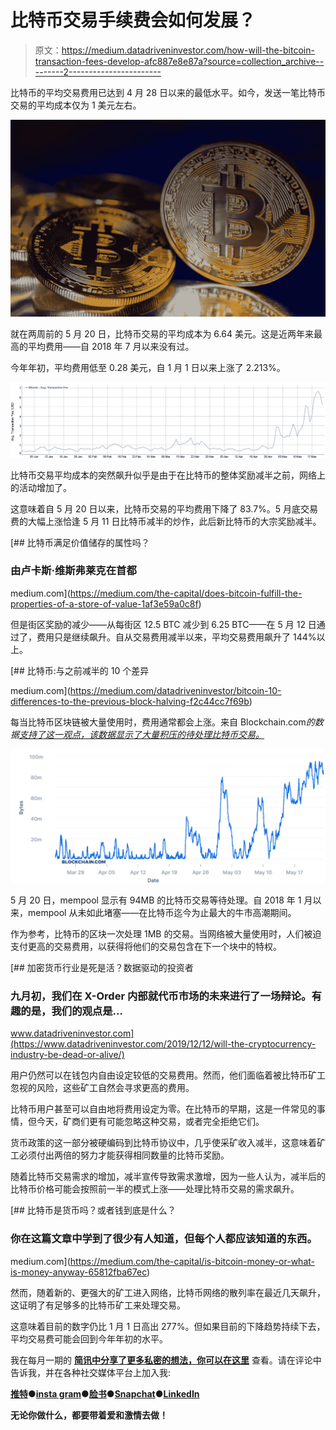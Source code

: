 # 比特币交易手续费会如何发展？

> 原文：<https://medium.datadriveninvestor.com/how-will-the-bitcoin-transaction-fees-develop-afc887e8e87a?source=collection_archive---------2----------------------->

比特币的平均交易费用已达到 4 月 28 日以来的最低水平。如今，发送一笔比特币交易的平均成本仅为 1 美元左右。

![](img/34194206ec6ce07fb1c664da447b7802.png)

就在两周前的 5 月 20 日，比特币交易的平均成本为 6.64 美元。这是近两年来最高的平均费用——自 2018 年 7 月以来没有过。

今年年初，平均费用低至 0.28 美元，自 1 月 1 日以来上涨了 2.213%。

![](img/5f871e76449f6c61d740d5abbe503436.png)

比特币交易平均成本的突然飙升似乎是由于在比特币的整体奖励减半之前，网络上的活动增加了。

这意味着自 5 月 20 日以来，比特币交易的平均费用下降了 83.7%。5 月底交易费的大幅上涨恰逢 5 月 11 日比特币减半的炒作，此后新比特币的大宗奖励减半。

[](https://medium.com/the-capital/does-bitcoin-fulfill-the-properties-of-a-store-of-value-1af3e59a0c8f) [## 比特币满足价值储存的属性吗？

### 由卢卡斯·维斯弗莱克在首都

medium.com](https://medium.com/the-capital/does-bitcoin-fulfill-the-properties-of-a-store-of-value-1af3e59a0c8f) 

但是街区奖励的减少——从每街区 12.5 BTC 减少到 6.25 BTC——在 5 月 12 日通过了，费用只是继续飙升。自从交易费用减半以来，平均交易费用飙升了 144%以上。

[](https://medium.com/datadriveninvestor/bitcoin-10-differences-to-the-previous-block-halving-f2c44cc7f69b) [## 比特币:与之前减半的 10 个差异

medium.com](https://medium.com/datadriveninvestor/bitcoin-10-differences-to-the-previous-block-halving-f2c44cc7f69b) 

每当比特币区块链被大量使用时，费用通常都会上涨。来自 Blockchain.com*的数据[支持了这一观点，该数据显示了大量积压的待处理比特币交易。](https://www.blockchain.com/charts/mempool-size)*

![](img/f919ec6d635bf9a4d9a968e612b24efa.png)

5 月 20 日，mempool 显示有 94MB 的比特币交易等待处理。自 2018 年 1 月以来，mempool 从未如此堵塞——在比特币迄今为止最大的牛市高潮期间。

作为参考，比特币的区块一次处理 1MB 的交易。当网络被大量使用时，人们被迫支付更高的交易费用，以获得将他们的交易包含在下一个块中的特权。

[](https://www.datadriveninvestor.com/2019/12/12/will-the-cryptocurrency-industry-be-dead-or-alive/) [## 加密货币行业是死是活？数据驱动的投资者

### 九月初，我们在 X-Order 内部就代币市场的未来进行了一场辩论。有趣的是，我们的观点是…

www.datadriveninvestor.com](https://www.datadriveninvestor.com/2019/12/12/will-the-cryptocurrency-industry-be-dead-or-alive/) 

用户仍然可以在钱包内自由设定较低的交易费用。然而，他们面临着被比特币矿工忽视的风险，这些矿工自然会寻求更高的费用。

比特币用户甚至可以自由地将费用设定为零。在比特币的早期，这是一件常见的事情，但今天，矿商们更有可能忽略这种交易，或者完全拒绝它们。

货币政策的这一部分被硬编码到比特币协议中，几乎使采矿收入减半，这意味着矿工必须付出两倍的努力才能获得相同数量的比特币奖励。

随着比特币交易需求的增加，减半宣传导致需求激增，因为一些人认为，减半后的比特币价格可能会按照前一半的模式上涨——处理比特币交易的需求飙升。

[](https://medium.com/the-capital/is-bitcoin-money-or-what-is-money-anyway-65812fba67ec) [## 比特币是货币吗？或者钱到底是什么？

### 你在这篇文章中学到了很少有人知道，但每个人都应该知道的东西。

medium.com](https://medium.com/the-capital/is-bitcoin-money-or-what-is-money-anyway-65812fba67ec) 

然而，随着新的、更强大的矿工进入网络，比特币网络的散列率在最近几天飙升，这证明了有足够多的比特币矿工来处理交易。

这意味着目前的数字仍比 1 月 1 日高出 277%。但如果目前的下降趋势持续下去，平均交易费可能会回到今年年初的水平。

我在每月一期的 [**简讯中分享了更多私密的想法，你可以在这里**](https://mailchi.mp/bf8f8e8ed697/keep-in-touch-with-lukas) 查看。请在评论中告诉我，并在各种社交媒体平台上加入我:

[**推特**](https://twitter.com/WiesfleckerL)●[**insta gram**](https://www.instagram.com/lukaswiesflecker/)●[**脸书**](https://www.facebook.com/lukaswiesfleckerr)●[**Snapchat**](https://www.snapchat.com/add/luggooo)**●[**LinkedIn**](https://www.linkedin.com/in/lukas-wiesflecker-1b11251a5/)**

**无论你做什么，都要带着爱和激情去做！**